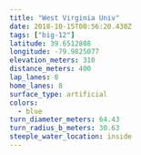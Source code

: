 ```yaml
---
title: "West Virginia Univ"
date: 2018-10-15T00:56:20.430Z
tags: ["big-12"]
latitude: 39.6512808
longitude: -79.9825077
elevation_meters: 310
distance_meters: 400
lap_lanes: 8
home_lanes: 8
surface_type: artificial
colors: 
  - blue
turn_diameter_meters: 64.43
turn_radius_b_meters: 30.63
steeple_water_location: inside
---
```

